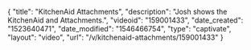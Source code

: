 {
    "title": "KitchenAid Attachments",
    "description": "Josh shows the KitchenAid and Attachments.",
    "videoid": "159001433",
    "date_created": "1523640471",
    "date_modified": "1546466754",
    "type": "captivate",
    "layout": "video",
    "url": "\/v\/kitchenaid-attachments\/159001433"
}